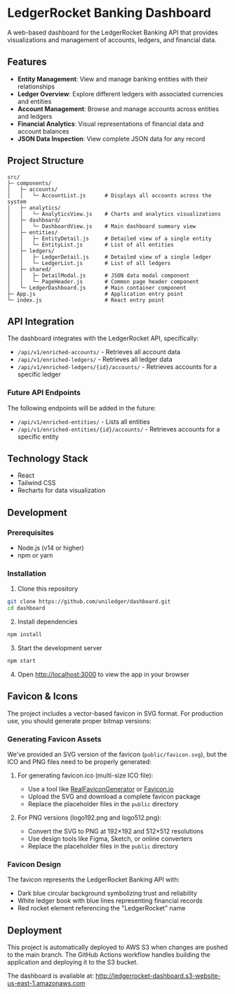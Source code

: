 # LedgerRocket Banking Dashboard

A web-based dashboard for the LedgerRocket Banking API that provides visualizations and management of accounts, ledgers, and financial data.

## Features

- **Entity Management**: View and manage banking entities with their relationships
- **Ledger Overview**: Explore different ledgers with associated currencies and entities
- **Account Management**: Browse and manage accounts across entities and ledgers
- **Financial Analytics**: Visual representations of financial data and account balances
- **JSON Data Inspection**: View complete JSON data for any record

## Project Structure

```
src/
├─ components/
│   ├─ accounts/
│   │   └─ AccountList.js      # Displays all accounts across the system
│   ├─ analytics/
│   │   └─ AnalyticsView.js    # Charts and analytics visualizations
│   ├─ dashboard/
│   │   └─ DashboardView.js    # Main dashboard summary view
│   ├─ entities/
│   │   ├─ EntityDetail.js     # Detailed view of a single entity
│   │   └─ EntityList.js       # List of all entities
│   ├─ ledgers/
│   │   ├─ LedgerDetail.js     # Detailed view of a single ledger
│   │   └─ LedgerList.js       # List of all ledgers
│   ├─ shared/
│   │   ├─ DetailModal.js      # JSON data modal component
│   │   └─ PageHeader.js       # Common page header component
│   └─ LedgerDashboard.js      # Main container component
├─ App.js                      # Application entry point
└─ index.js                    # React entry point
```

## API Integration

The dashboard integrates with the LedgerRocket API, specifically:

- `/api/v1/enriched-accounts/` - Retrieves all account data
- `/api/v1/enriched-ledgers/` - Retrieves all ledger data
- `/api/v1/enriched-ledgers/{id}/accounts/` - Retrieves accounts for a specific ledger

### Future API Endpoints

The following endpoints will be added in the future:

- `/api/v1/enriched-entities/` - Lists all entities
- `/api/v1/enriched-entities/{id}/accounts/` - Retrieves accounts for a specific entity

## Technology Stack

- React
- Tailwind CSS
- Recharts for data visualization

## Development

### Prerequisites

- Node.js (v14 or higher)
- npm or yarn

### Installation

1. Clone this repository
```bash
git clone https://github.com/uniledger/dashboard.git
cd dashboard
```

2. Install dependencies
```bash
npm install
```

3. Start the development server
```bash
npm start
```

4. Open [http://localhost:3000](http://localhost:3000) to view the app in your browser

## Favicon & Icons

The project includes a vector-based favicon in SVG format. For production use, you should generate proper bitmap versions:

### Generating Favicon Assets

We've provided an SVG version of the favicon (`public/favicon.svg`), but the ICO and PNG files need to be properly generated:

1. For generating favicon.ico (multi-size ICO file):
   - Use a tool like [RealFaviconGenerator](https://realfavicongenerator.net/) or [Favicon.io](https://favicon.io/favicon-converter/)
   - Upload the SVG and download a complete favicon package
   - Replace the placeholder files in the `public` directory

2. For PNG versions (logo192.png and logo512.png):
   - Convert the SVG to PNG at 192×192 and 512×512 resolutions
   - Use design tools like Figma, Sketch, or online converters
   - Replace the placeholder files in the `public` directory

### Favicon Design

The favicon represents the LedgerRocket Banking API with:
- Dark blue circular background symbolizing trust and reliability
- White ledger book with blue lines representing financial records
- Red rocket element referencing the "LedgerRocket" name

## Deployment

This project is automatically deployed to AWS S3 when changes are pushed to the main branch. The GitHub Actions workflow handles building the application and deploying it to the S3 bucket.

The dashboard is available at: http://ledgerrocket-dashboard.s3-website-us-east-1.amazonaws.com